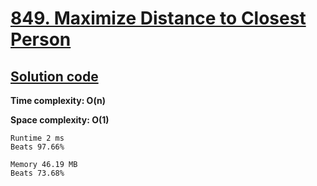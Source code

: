 # [849. Maximize Distance to Closest Person](https://leetcode.com/problems/maximize-distance-to-closest-person/)

## [Solution code](https://github.com/alexengrig/leetcode/blob/main/src/main/java/dev/alexengrig/leetcode/_849_maximize_distance_to_closest_person/Solution.java)

**Time complexity: O(n)**

**Space complexity: O(1)**

```
Runtime 2 ms
Beats 97.66%

Memory 46.19 MB 
Beats 73.68%
```

